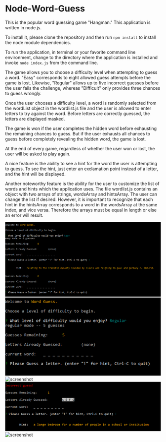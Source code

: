 # Node-Word-Guess
This is the popular word guessing game "Hangman." This application is written in node.js.

To install it, please clone the repository and then run `npm install` to install the node module dependencies.

To run the application, in terminal or your favorite command line environment, change to the directory where the application is installed and invoke `node index.js` from the command line.

The game allows you to choose a difficulty level when attempting to guess a word. "Easy" corresponds to eight allowed guess attempts before the game is lost. Likewise, "Regular" allows up to five incorrect guesses before the user fails the challenge, whereas "Difficult" only provides three chances to guess wrongly.

Once the user chooses a difficulty level, a word is randomly selected from the wordList object in the wordlist.js file and the user is allowed to enter letters to try against the word. Before letters are correctly guessed, the letters are displayed masked.

The game is won if the user completes the hidden word before exhausting the remaining chances to guess. But if the user exhausts all chances to guess before completely revealing the hidden word, the game is lost.

At the end of every game, regardless of whether the user won or lost, the user will be asked to play again.

A nice feature is the ability to see a hint for the word the user is attempting to guess. To see the hint, just enter an exclamation point instead of a letter, and the hint will be displayed.

Another noteworthy feature is the ability for the user to customize the list of words and hints which the application uses. The file wordlist.js contains an object with two arrays of strings, wordsArray and hintsArray. The user can change the list if desired. However, it is important to recognize that each hint in the hintsArray corresponds to a word in the wordsArray at the same index, and vice versa. Therefore the arrays must be equal in length or else an error will result.

![screenshot](./images/screenshot1.PNG)
![screenshot](./images/screenshot2.PNG)
![screenshot](./images/incorrect.PNG)
![screenshot](./images/hint.PNG)
![screenshot](./images/difficultyLevel.PNG)

